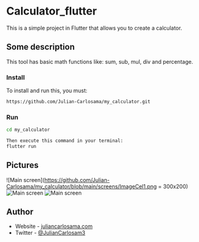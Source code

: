 # Calculator_flutter

This is a simple project in Flutter that allows you to create a calculator.

## Some description

This tool has basic math functions like: sum, sub, mul, div and percentage.

### Install

To install and run this, you must:

```bash
https://github.com/Julian-Carlosama/my_calculator.git
````
### Run 
```bash
cd my_calculator

Then execute this command in your terminal:
flutter run
````
## Pictures
![Main screen](https://github.com/Julian-Carlosama/my_calculator/blob/main/screens/ImageCel1.png = 300x200)
![Main screen](https://github.com/Julian-Carlosama/my_calculator/blob/main/screens/xsmart.png)
![Main screen](https://github.com/Julian-Carlosama/my_calculator/blob/main/screens/tablet10inch.png)


## Author

- Website - [juliancarlosama.com](https://juliancarlosama.com)
- Twitter - [@JulianCarlosam3](https://www.twitter.com/JulianCarlosam3)

